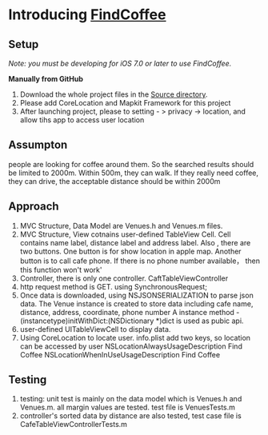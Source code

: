 Introducing [FindCoffee](https://github.com/frankCao1986/FindCoffee)
=================

Setup
-----
*Note: you must be developing for iOS 7.0 or later to use FindCoffee.*

**Manually from GitHub**

1.	Download the whole project files in the [Source directory](https://github.com/frankCao1986/FindCoffee).
2.  Please add CoreLocation and Mapkit Framework for this project
3.  After launching project, please to setting - > privacy -> location, and allow tihs app to access user location

Assumpton
-----
people are looking for coffee around them. So the searched results should be limited to 2000m. Within 500m, they can walk. If they really need coffee, they can drive, the acceptable distance should be within 2000m

Approach
-----

1.  MVC Structure, Data Model are Venues.h and Venues.m files.
2.  MVC Structure, View cotnains user-defined TableView Cell. Cell contains name label, distance label and address label. Also , there are two buttons. One button is for show location in apple map. Another button is to call cafe phone. If there is no phone number available， then this function won't work'
3.  Controller, there is only one controller. CaftTableViewController
4.  http request method is GET. using SynchronousRequest;
5.  Once data is downloaded, using NSJSONSERIALIZATION to parse json data. The Venue instance is created to store data including cafe name, distance, address, coordinate, phone number
    A instance method -(instancetype)initWithDict:(NSDictionary *)dict is used as pubic api.
6.  user-defined UITableViewCell to display data.
7.  Using CoreLocation to locate user.
    info.plist add two keys, so location can be accessed by user
        <key>NSLocationAlwaysUsageDescription</key>
            <string>Find Coffee</string>
        <key>NSLocationWhenInUseUsageDescription</key>
            <string>Find Coffee</string>

Testing
-----
1.  testing: unit test is mainly on the data model which is Venues.h and Venues.m. all margin values are tested.
    test file is VenuesTests.m
2.  controller's sorted data by distance are also tested, test case file is CafeTableViewControllerTests.m
